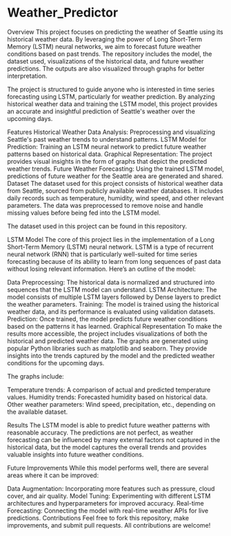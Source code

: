 # Weather_Predictor

Overview
This project focuses on predicting the weather of Seattle using its historical weather data. By leveraging the power of Long Short-Term Memory (LSTM) neural networks, we aim to forecast future weather conditions based on past trends. The repository includes the model, the dataset used, visualizations of the historical data, and future weather predictions. The outputs are also visualized through graphs for better interpretation.

The project is structured to guide anyone who is interested in time series forecasting using LSTM, particularly for weather prediction. By analyzing historical weather data and training the LSTM model, this project provides an accurate and insightful prediction of Seattle's weather over the upcoming days.

Features
Historical Weather Data Analysis: Preprocessing and visualizing Seattle's past weather trends to understand patterns.
LSTM Model for Prediction: Training an LSTM neural network to predict future weather patterns based on historical data.
Graphical Representation: The project provides visual insights in the form of graphs that depict the predicted weather trends.
Future Weather Forecasting: Using the trained LSTM model, predictions of future weather for the Seattle area are generated and shared.
Dataset
The dataset used for this project consists of historical weather data from Seattle, sourced from publicly available weather databases. It includes daily records such as temperature, humidity, wind speed, and other relevant parameters. The data was preprocessed to remove noise and handle missing values before being fed into the LSTM model.

The dataset used in this project can be found in this repository.

LSTM Model
The core of this project lies in the implementation of a Long Short-Term Memory (LSTM) neural network. LSTM is a type of recurrent neural network (RNN) that is particularly well-suited for time series forecasting because of its ability to learn from long sequences of past data without losing relevant information. Here’s an outline of the model:

Data Preprocessing: The historical data is normalized and structured into sequences that the LSTM model can understand.
LSTM Architecture: The model consists of multiple LSTM layers followed by Dense layers to predict the weather parameters.
Training: The model is trained using the historical weather data, and its performance is evaluated using validation datasets.
Prediction: Once trained, the model predicts future weather conditions based on the patterns it has learned.
Graphical Representation
To make the results more accessible, the project includes visualizations of both the historical and predicted weather data. The graphs are generated using popular Python libraries such as matplotlib and seaborn. They provide insights into the trends captured by the model and the predicted weather conditions for the upcoming days.

The graphs include:

Temperature trends: A comparison of actual and predicted temperature values.
Humidity trends: Forecasted humidity based on historical data.
Other weather parameters: Wind speed, precipitation, etc., depending on the available dataset.


Results
The LSTM model is able to predict future weather patterns with reasonable accuracy. The predictions are not perfect, as weather forecasting can be influenced by many external factors not captured in the historical data, but the model captures the overall trends and provides valuable insights into future weather conditions.

Future Improvements
While this model performs well, there are several areas where it can be improved:

Data Augmentation: Incorporating more features such as pressure, cloud cover, and air quality.
Model Tuning: Experimenting with different LSTM architectures and hyperparameters for improved accuracy.
Real-time Forecasting: Connecting the model with real-time weather APIs for live predictions.
Contributions
Feel free to fork this repository, make improvements, and submit pull requests. All contributions are welcome!
